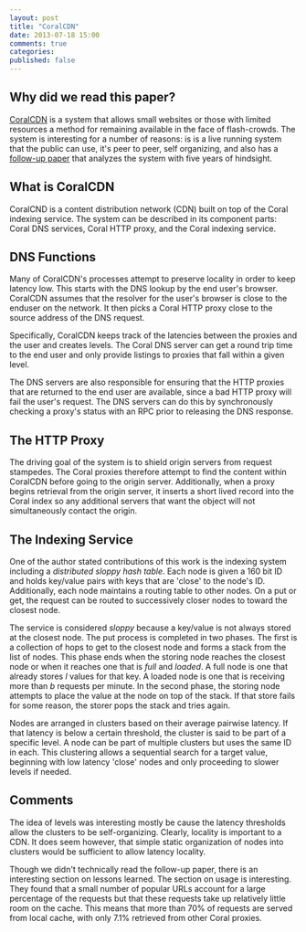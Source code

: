 ```yaml
---
layout: post
title: "CoralCDN"
date: 2013-07-18 15:00
comments: true
categories:
published: false
---
```


## Why did we read this paper?

[CoralCDN](http://www.coralcdn.org/docs/coral-nsdi04.pdf)
is a system that allows small websites or those with limited resources a method
for remaining available in the face of flash-crowds. The system is interesting
for a number of reasons: is is a live running system that the public can use,
it's peer to peer, self organizing, and also has a [follow-up paper](http://www.coralcdn.org/docs/coral-nsdi10.pdf)
that analyzes the system with five years of hindsight.

## What is CoralCDN

CoralCND is a content distribution network (CDN) built on top of the Coral
indexing service.  The system can be described in its component parts: Coral
DNS services, Coral HTTP proxy, and the Coral indexing service.

## DNS Functions

Many of CoralCDN's processes attempt to preserve locality in order to keep
latency low. This starts with the DNS lookup by the end user's browser.
CoralCDN assumes that the resolver for the user's browser is close to the
enduser on the network. It then picks a Coral HTTP proxy close to the source
address of the DNS request.

Specifically, CoralCDN keeps track of the latencies between the proxies and the
user and creates levels.  The Coral DNS server can get a round trip time to the
end user and only provide listings to proxies that fall within a given level. 

The DNS servers are also responsible for ensuring that the HTTP proxies that
are returned to the end user are available, since a bad HTTP proxy will fail
the user's request. The DNS servers can do this by synchronously checking a
proxy's status with an RPC prior to releasing the DNS response.

## The HTTP Proxy

The driving goal of the system is to shield origin servers from request
stampedes. The Coral proxies therefore attempt to find the content within
CoralCDN before going to the origin server. Additionally, when a proxy begins
retrieval from the origin server, it inserts a short lived record into the
Coral index so any additional servers that want the object will not
simultaneously contact the origin.

## The Indexing Service

One of the author stated contributions of this work is the indexing system
including a *distributed sloppy hash table*.  Each node is given a 160 bit ID
and holds key/value pairs with keys that are 'close' to the node's ID.
Additionally, each node maintains a routing table to other nodes. On a put or
get, the request can be routed to successively closer nodes to toward the
closest node.

The service is considered *sloppy* because a key/value is not always stored at
the closest node. The put process is completed in two phases. The first is a
collection of hops to get to the closest node and forms a stack from the list
of nodes. This phase ends when the storing node reaches the closest node or
when it reaches one that is *full* and *loaded*. A full node is one that
already stores *l* values for that key. A loaded node is one that is receiving
more than *b* requests per minute.  In the second phase, the storing node
attempts to place the value at the node on top of the stack. If that store
fails for some reason, the storer pops the stack and tries again.

Nodes are arranged in clusters based on their average pairwise latency. If that 
latency is below a certain threshold, the cluster is said to be part of a
specific level. A node can be part of multiple clusters but uses
the same ID in each. This clustering allows a sequential search for a target
value, beginning with low latency 'close' nodes and only proceeding to slower
levels if needed.

## Comments

The idea of levels was interesting mostly be cause the latency thresholds allow
the clusters to be self-organizing. Clearly, locality is important to a CDN.
It does seem however, that simple static organization of nodes into clusters
would be sufficient to allow latency locality. 

Though we didn't technically read the follow-up paper, there is an interesting
section on lessons learned. The section on usage is interesting. They found
that a small number of popular URLs account for a large percentage of the
requests but that these requests take up relatively little room on the cache.
This means that more than 70% of requests are served from local cache, with only
7.1% retrieved from other Coral proxies. 


